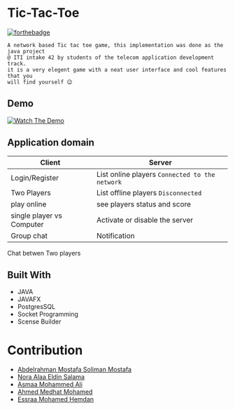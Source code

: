 # Tic-Tac-Toe <br>
[![forthebadge](https://forthebadge.com/images/badges/made-with-java.svg)](https://forthebadge.com)

```
A network based Tic tac toe game, this implementation was done as the java project
@ ITI intake 42 by students of the telecom application development track.
it is a very elegent game with a neat user interface and cool features that you
will find yourself 😉
```


Demo
-
[![Watch The Demo](https://i.imgur.com/vKb2F1B.png)](https://youtu.be/-vmdRntvZEo)


## Application domain

Client                        | Server
---                           | ---
Login/Register                | List online players `Connected to the network`
Two Players                   | List offline players `Disconnected`
play online                   | see players status and score
single player vs Computer     | Activate or disable the server
Group chat                    | Notification
Chat betwen Two players 
 ## Built With

* JAVA
* JAVAFX
* PostgresSQL
* Socket Programming
* Scense Builder



# Contribution

* [Abdelrahman Mostafa Soliman Mostafa](https://github.com/EngAbdelrahmanMostafa)
* [Nora Alaa Eldin Salama](https://github.com/nora-alaa)
* [Asmaa Mohammed Ali](https://github.com/AsmaaMohamedAli)
* [Ahmed Medhat Mohamed ](https://github.com/aMedhatR) 
* [Essraa Mohamed Hemdan ](https://github.com/essraahemdan) 


